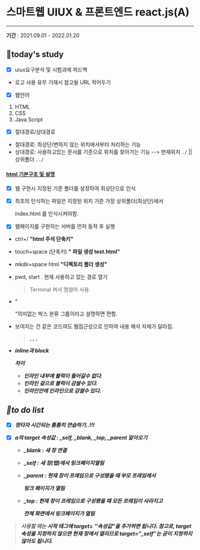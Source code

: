 #  스마트웹 UIUX & 프론트엔드 react.js(A)

---

**기간** : 2021.09.01 - 2022.01.20

##  📌today's study  

- [x] uiux요구분석 및 시험과제 피드백

- 로고 사용 유무 기재시 참고될 URL 적어두기

- [x] 웹언어

1. HTML
2. CSS
3. Java Script   

- [x] 절대경로/상대경로
- 절대경로: 최상단/변하지 않는 위치에서부터 처리하는 기능
- 상대경로: 사용하고있는 문서를 기준으로 위치를 찾아가는 기능 --> 현재위치 `./`  || 상위폴더 `../`



####   <u>html 기본구조 및 설명</u>

- [x] 웹 구현시 지정된 기준 폴더를 설정하여 최상단으로 인식

- [x] 최초의 인식하는 파일은 지정된 위치 기준 가장 상위폴더(최상단)에서

  index.html 를 인식시켜야함. 

- [x] 웹페이지를 구현하는 서버를 먼저 동작 후 실행  

- ctrl+/ **"html 주석 단축키"**

- touch+space (단축키) **" 파일 생성  test.html"**

- mkdir+space html **"디렉토리 폴더 생성"**

- pwd, start . 현재 사용하고 있는 경로 열기

  > Terminal 켜서 명령어 사용.

- "<div>"의미없는 박스 분류 그룹이라고 설명하면 편함.

- 보여지는 건 같은 코드여도 웹접근성으로 인하여 내용 해석 자체가 달라짐.

  > <strong>, <em>, <ins>.  

- inline<span>과 block<div> 차이

  - 인라인 내부에 블럭이 들어갈수 없다.
  - 인라인 겉으로 블럭이 감쌀수 있다.
  - 인라인안에 인라인으로 감쌀수 있다.



## 📝to do list 

- [x] 영타자 시간되는 틈틈히 연습하기..!!! 

- [x] a의 target 속성값 : _self, _blank, _top, _parent  알아오기

  - _blank : 새 창 연결

  - _self : 새 창(탭)에서 링크페이지열림

  - _parent : 현재 창이 프레임으로 구성됐을 때 부모 프레임에서  

    링크 페이지가 열림

  - _top : 현재 창이 프레임으로 구성됐을 때 모든 프레임이 사라지고

     전체 화면에서 링크페이지가 열림

> **사용할 때는 <a> 시작 태그에 target= ''속성값”을 추가하면 됩니다.
> 참고로, target 속성을 지정하지 않으면 현재 창에서 열리므로 target=”_self”는 굳이 지정하지 않아도 됩니다.**



